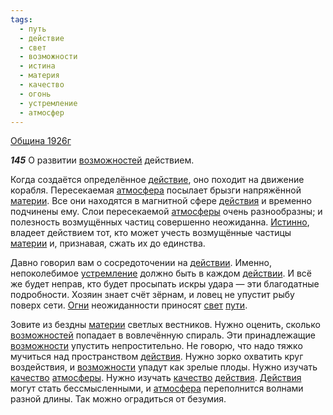```yaml
---
tags:
  - путь
  - действие
  - свет
  - возможности
  - истина
  - материя
  - качество
  - огонь
  - устремление
  - атмосфер
---
```


[Община 1926г](/agni/1926)

___145___
О развитии [возможностей](/tag/#[возможности](/tag/#возможности)) действием.    

Когда создаётся определённое [действие](/tag/#действие), оно походит на движение корабля. Пересекаемая [атмосфера](/tag/#атмосфер) посылает брызги напряжённой [материи](/tag/#материя). Все они находятся в магнитной сфере [действия](/tag/#действие) и временно подчинены ему. Слои пересекаемой [атмосферы](/tag/#атмосфер) очень разнообразны; и полезность возмущённых частиц совершенно неожиданна. [Истинно](/tag/#истина), владеет действием тот, кто может учесть возмущённые частицы [материи](/tag/#материя) и, признавая, сжать их до единства.   

Давно говорил вам о сосредоточении на [действии](/tag/#действие). Именно, непоколебимое [устремление](/tag/#устремление) должно быть в каждом [действии](/tag/#действие). И всё же будет неправ, кто будет просыпать искры удара — эти благодатные подробности. Хозяин знает счёт зёрнам, и ловец не упустит рыбу поверх сети. [Огни](/tag/#огонь) неожиданности приносят [свет](/tag/#свет) [пути](/tag/#путь).   

Зовите из бездны [материи](/tag/#материя) светлых вестников. Нужно оценить, сколько [возможностей](/tag/#[возможности](/tag/#возможности)) попадает в вовлечённую спираль. Эти принадлежащие [возможности](/tag/#возможности) упустить непростительно. Не говорю, что надо тяжко мучиться над пространством [действия](/tag/#действие). Нужно зорко охватить круг воздействия, и [возможности](/tag/#возможности) упадут как зрелые плоды. Нужно изучать [качество](/tag/#качество) [атмосферы](/tag/#атмосфер). Нужно изучать [качество](/tag/#качество) [действия](/tag/#действие). [Действия](/tag/#действие) могут стать бессмысленными, и [атмосфера](/tag/#атмосфер) переполнится волнами разной длины. Так можно оградиться от безумия.   

